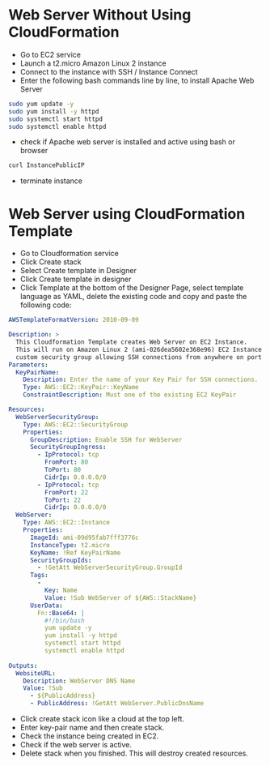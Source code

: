 # Web Server Without Using CloudFormation

- Go to EC2 service
- Launch a t2.micro Amazon Linux 2 instance
- Connect to the instance with SSH / Instance Connect
- Enter the following bash commands line by line, to install Apache Web Server

```bash
sudo yum update -y
sudo yum install -y httpd
sudo systemctl start httpd
sudo systemctl enable httpd
```

- check if Apache web server is installed and active using bash or browser
```bash
curl InstancePublicIP
```
- terminate instance

# Web Server using CloudFormation Template

- Go to Cloudformation service
- Click Create stack
- Select Create template in Designer
- Click Create template in designer
- Click Template at the bottom of the Designer Page, select template language as YAML, delete the existing code and copy and paste the following code:

```yaml
AWSTemplateFormatVersion: 2010-09-09

Description: >
  This Cloudformation Template creates Web Server on EC2 Instance. 
  This will run on Amazon Linux 2 (ami-026dea5602e368e96) EC2 Instance with
  custom security group allowing SSH connections from anywhere on port 22.
Parameters:
  KeyPairName:
    Description: Enter the name of your Key Pair for SSH connections.
    Type: AWS::EC2::KeyPair::KeyName
    ConstraintDescription: Must one of the existing EC2 KeyPair

Resources:
  WebServerSecurityGroup:
    Type: AWS::EC2::SecurityGroup
    Properties:
      GroupDescription: Enable SSH for WebServer
      SecurityGroupIngress:
        - IpProtocol: tcp
          FromPort: 80
          ToPort: 80
          CidrIp: 0.0.0.0/0
        - IpProtocol: tcp
          FromPort: 22
          ToPort: 22
          CidrIp: 0.0.0.0/0
  WebServer:
    Type: AWS::EC2::Instance
    Properties:
      ImageId: ami-09d95fab7fff3776c
      InstanceType: t2.micro
      KeyName: !Ref KeyPairName
      SecurityGroupIds:
        - !GetAtt WebServerSecurityGroup.GroupId
      Tags:                
        -                        
          Key: Name
          Value: !Sub WebServer of ${AWS::StackName}   
      UserData:
        Fn::Base64: |
          #!/bin/bash
          yum update -y
          yum install -y httpd
          systemctl start httpd
          systemctl enable httpd
                   
Outputs:
  WebsiteURL:
    Description: WebServer DNS Name
    Value: !Sub 
      - ${PublicAddress}
      - PublicAddress: !GetAtt WebServer.PublicDnsName
```

- Click create stack icon like a cloud at the top left.
- Enter key-pair name and then create stack.
- Check the instance being created in EC2.
- Check if the web server is active.
- Delete stack when you finished. This will destroy created resources.

